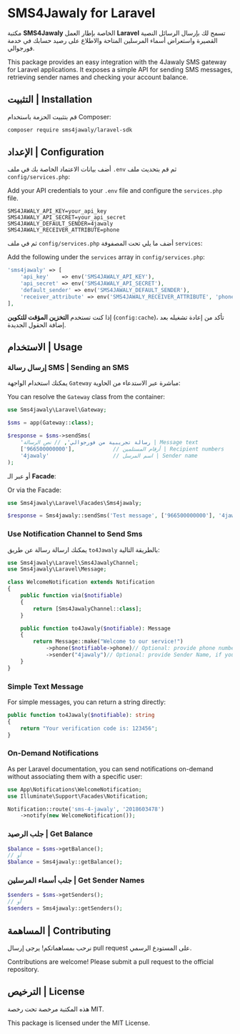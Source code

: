 # SMS4Jawaly for Laravel

مكتبة **SMS4Jawaly** الخاصة بإطار العمل **Laravel** تسمح لك بإرسال الرسائل النصية القصيرة واستعراض أسماء المرسلين المتاحة والاطلاع على رصيد حسابك في خدمة فورجوالي.

This package provides an easy integration with the 4Jawaly SMS gateway for Laravel applications. It exposes a simple API for sending SMS messages, retrieving sender names and checking your account balance.

## التثبيت | Installation

قم بتثبيت الحزمة باستخدام Composer:

```bash
composer require sms4jawaly/laravel-sdk
```

## الإعداد | Configuration

أضف بيانات الاعتماد الخاصة بك في ملف `.env` ثم قم بتحديث ملف `config/services.php`:

Add your API credentials to your `.env` file and configure the `services.php` file.

```env
SMS4JAWALY_API_KEY=your_api_key
SMS4JAWALY_API_SECRET=your_api_secret
SMS4JAWALY_DEFAULT_SENDER=4jawaly
SMS4JAWALY_RECEIVER_ATTRIBUTE=phone
```

ثم في ملف `config/services.php` أضف ما يلي تحت المصفوفة `services`:

Add the following under the `services` array in `config/services.php`:

```php
'sms4jawaly' => [
    'api_key'    => env('SMS4JAWALY_API_KEY'),
    'api_secret' => env('SMS4JAWALY_API_SECRET'),
    'default_sender' => env('SMS4JAWALY_DEFAULT_SENDER'),
    'receiver_attribute' => env('SMS4JAWALY_RECEIVER_ATTRIBUTE', 'phone'),
],
```

إذا كنت تستخدم **التخزين المؤقت للتكوين** (`config:cache`)، تأكد من إعادة تشغيله بعد إضافة الحقول الجديدة.

## الاستخدام | Usage

### إرسال رسالة SMS | Sending an SMS

يمكنك استخدام الواجهة `Gateway` مباشرة عبر الاستدعاء من الحاوية:

You can resolve the `Gateway` class from the container:

```php
use Sms4jawaly\Laravel\Gateway;

$sms = app(Gateway::class);

$response = $sms->sendSms(
    'رسالة تجريبية من فورجوالي', // نص الرسالة | Message text
    ['966500000000'],            // أرقام المستلمين | Recipient numbers
    '4jawaly'                    // اسم المرسل | Sender name
);
```

أو عبر الـ **Facade**:

Or via the Facade:

```php
use Sms4jawaly\Laravel\Facades\Sms4jawaly;

$response = Sms4jawaly::sendSms('Test message', ['966500000000'], '4jawaly');
```

### Use Notification Channel to Send Sms
يمكنك ارسالة رسالة عن طريق ``to4Jawaly`` بالطريقة التالية:
```php
use Sms4jawaly\Laravel\Sms4JawalyChannel;
use Sms4jawaly\Laravel\Message;

class WelcomeNotification extends Notification
{
    public function via($notifiable)
    {
        return [Sms4JawalyChannel::class];
    }

    public function to4Jawaly($notifiable): Message
    {
        return Message::make("Welcome to our service!")
            ->phone($notifiable->phone)// Optional: provide phone number
            ->sender("4jawaly")// Optional: provide Sender Name, if you don't set default its required;
    }
}
```

### Simple Text Message
For simple messages, you can return a string directly:

```php
public function to4Jawaly($notifiable): string
{
    return "Your verification code is: 123456";
}
```

### On-Demand Notifications
As per Laravel documentation, you can send notifications on-demand without associating them with a specific user:
```php
use App\Notifications\WelcomeNotification;
use Illuminate\Support\Facades\Notification;

Notification::route('sms-4-jawaly', '2018603478')
    ->notify(new WelcomeNotification());
```

### جلب الرصيد | Get Balance

```php
$balance = $sms->getBalance();
// أو
$balance = Sms4jawaly::getBalance();
```

### جلب أسماء المرسلين | Get Sender Names

```php
$senders = $sms->getSenders();
// أو
$senders = Sms4jawaly::getSenders();
```

## المساهمة | Contributing

نرحب بمساهماتكم! يرجى إرسال pull request على المستودع الرسمي.

Contributions are welcome! Please submit a pull request to the official repository.

## الترخيص | License

هذه المكتبة مرخصة تحت رخصة MIT.

This package is licensed under the MIT License.